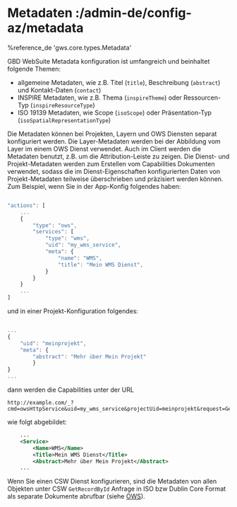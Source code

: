 # Metadaten :/admin-de/config-az/metadata

%reference_de 'gws.core.types.Metadata'

GBD WebSuite Metadata konfiguration ist umfangreich und beinhaltet folgende Themen:

- allgemeine Metadaten, wie z.B. Titel (``title``), Beschreibung (``abstract``) und Kontakt-Daten (``contact``)
- INSPIRE Metadaten, wie z.B. Thema (``inspireTheme``) oder Ressourcen-Typ (``inspireResourceType``)
- ISO 19139 Metadaten, wie Scope (``isoScope``) oder Präsentation-Typ (``isoSpatialRepresentationType``)

Die Metadaten können bei Projekten, Layern und OWS Diensten separat konfiguriert werden. Die Layer-Metadaten werden bei der Abbildung vom Layer im einem OWS Dienst verwendet. Auch im Client werden die Metadaten benutzt, z.B. um die Attribution-Leiste zu zeigen. Die Dienst- und Projekt-Metadaten werden zum Erstellen vom Capabilities Dokumenten verwendet, sodass die im Dienst-Eigenschaften konfigurierten Daten von Projekt-Metadaten teilweise überschrieben und präzisiert werden können. Zum Beispiel, wenn Sie in der App-Konfig folgendes haben:

```javascript

"actions": [
    ...
    {
        "type": "ows",
        "services": [
            "type": "wms",
            "uid": "my_wms_service",
            "meta": {
                "name": "WMS",
                "title": "Mein WMS Dienst",
            }
        }
    }
    ...
]
```

und in einer Projekt-Konfiguration folgendes:

```javascript

...
{
    "uid": "meinprojekt",
    "meta": {
        "abstract": "Mehr über Mein Projekt"
        }
}
...
```

dann werden die Capabilities unter der URL

    http://example.com/_?cmd=owsHttpService&uid=my_wms_service&projectUid=meinprojekt&request=GetCapabilities

wie folgt abgebildet:

```xml
    ...
    <Service>
        <Name>WMS</Name>
        <Title>Mein WMS Dienst</Title>
        <Abstract>Mehr über Mein Projekt</Abstract>
    ...
```

Wenn Sie einen CSW Dienst konfigurieren, sind die Metadaten von allen Objekten unter CSW ``GetRecordById`` Anfrage in ISO bzw Dublin Core Format als separate Dokumente abrufbar (siehe [OWS](/admin-de/plugin/ows)).
